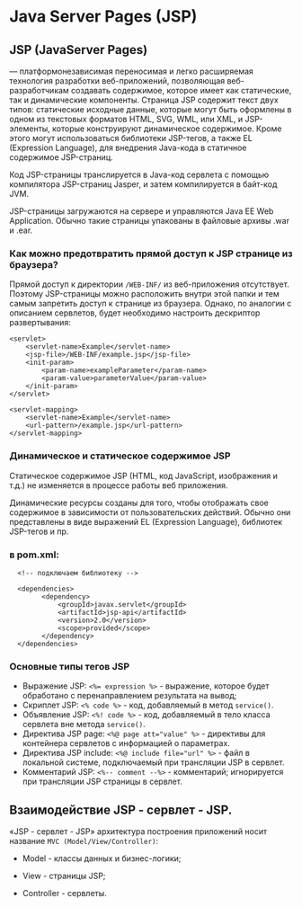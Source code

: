 # Java Server Pages (JSP)

## JSP (JavaServer Pages) 
— платформонезависимая переносимая и легко расширяемая технология разработки веб-приложений, позволяющая веб-разработчикам создавать содержимое, которое имеет как статические, так и динамические компоненты. Страница JSP содержит текст двух типов: статические исходные данные, которые могут быть оформлены в одном из текстовых форматов HTML, SVG, WML, или XML, и JSP-элементы, которые конструируют динамическое содержимое. Кроме этого могут использоваться библиотеки JSP-тегов, а также EL (Expression Language), для внедрения Java-кода в статичное содержимое JSP-страниц.

Код JSP-страницы транслируется в Java-код сервлета с помощью компилятора JSP-страниц Jasper, и затем компилируется в байт-код JVM.

JSP-страницы загружаются на сервере и управляются Java EE Web Application. Обычно такие страницы упакованы в файловые архивы .war и .ear.

### Как можно предотвратить прямой доступ к JSP странице из браузера?
Прямой доступ к директории `/WEB-INF/` из веб-приложения отсутствует. Поэтому JSP-страницы можно расположить внутри этой папки и тем самым запретить доступ к странице из браузера. Однако, по аналогии с описанием сервлетов, будет необходимо настроить дескриптор развертывания:

```
<servlet>
    <servlet-name>Example</servlet-name>
    <jsp-file>/WEB-INF/example.jsp</jsp-file>
    <init-param>
        <param-name>exampleParameter</param-name>
        <param-value>parameterValue</param-value>
    </init-param>
</servlet>
    
<servlet-mapping>
    <servlet-name>Example</servlet-name>
    <url-pattern>/example.jsp</url-pattern>
</servlet-mapping>
```

### Динамическое и статическое содержимое JSP

Статическое содержимое JSP (HTML, код JavaScript, изображения и т.д.) не изменяется в процессе работы веб приложения.

Динамические ресурсы созданы для того, чтобы отображать свое содержимое в зависимости от пользовательских действий. Обычно они представлены в виде выражений EL (Expression Language), библиотек JSP-тегов и пр.

### в pom.xml:
```
  <!-- подключаем библиотеку -->
  
  <dependencies>
        <dependency>
            <groupId>javax.servlet</groupId>
            <artifactId>jsp-api</artifactId>
            <version>2.0</version>
            <scope>provided</scope>
        </dependency>  
  </dependencies>
 ```

### Основные типы тегов JSP

* Выражение JSP: `<%= expression %>` - выражение, которое будет обработано с перенаправлением результата на вывод;
* Скриплет JSP: `<% code %>` - код, добавляемый в метод `service()`.
* Объявление JSP: `<%! code %>` - код, добавляемый в тело класса сервлета вне метода `service()`.
* Директива JSP page: `<%@ page att="value" %>` - директивы для контейнера сервлетов с информацией о параметрах.
* Директива JSP include: `<%@ include file="url" %>` - файл в локальной системе, подключаемый при трансляции JSP в сервлет.
* Комментарий JSP: `<%-- comment --%>` - комментарий; игнорируется при трансляции JSP страницы в сервлет.

## Взаимодействие JSP - сервлет - JSP.

«JSP - сервлет - JSP» архитектура построения приложений носит название `MVC (Model/View/Controller)`:

* Model - классы данных и бизнес-логики;


* View - страницы JSP;


* Controller - сервлеты.

